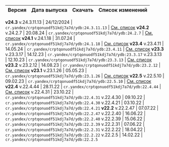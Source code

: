 Версия |  Дата выпуска | Скачать | Список изменений
:--- | :--- | :--- | :---
**v24.3**
v.24.3.11.13  | 24/12/2024 | `cr.yandex/crptqonuodf51kdj7a7d/ydb:24.3.11.13` | [См. список](../../../changelog-server.md#24-3)
**v24.2**
v.24.2.7  | 20.08.24 | `cr.yandex/crptqonuodf51kdj7a7d/ydb:24.2.7` | [См. список](../../../changelog-server.md#24-2)
**v24.1**
v.24.1.18 | 31.07.24 | `cr.yandex/crptqonuodf51kdj7a7d/ydb:24.1.18` | [См. список](../../../changelog-server.md#24-1)
**v23.4**
v.23.4.11 | 14.05.24 | `cr.yandex/crptqonuodf51kdj7a7d/ydb:23.4.11` | [См. список](../../../changelog-server.md#23-4)
**v23.3**
v.23.3.17 | 14.12.23 | `cr.yandex/crptqonuodf51kdj7a7d/ydb:23.3.17`
v.23.3.13 | 12.10.23 | `cr.yandex/crptqonuodf51kdj7a7d/ydb:23.3.13` | [См. список](../../../changelog-server.md#23-3)
**v23.2**
v.23.2.12 | 14.08.23 | `cr.yandex/crptqonuodf51kdj7a7d/ydb:23.2.12` | [См. список](../../../changelog-server.md#23-2)
**v23.1**
v.23.1.26 | 05.05.23 | `cr.yandex/crptqonuodf51kdj7a7d/ydb:23.1.26` | [См. список](../../../changelog-server.md#23-1)
**v22.5**
v.22.5.10 | 09.02.23 | `cr.yandex/crptqonuodf51kdj7a7d/ydb:22.5.10` | [См. список](../../../changelog-server.md#22-5)
**v22.4**
v.22.4.44 | 28.11.22 | `cr.yandex/crptqonuodf51kdj7a7d/ydb:22.4.44` | [См. список](../../../changelog-server.md#22-4)
v.22.4.31 | 23.10.22 | `cr.yandex/crptqonuodf51kdj7a7d/ydb:22.4.31`
v.22.4.30 | 09.10.22 | `cr.yandex/crptqonuodf51kdj7a7d/ydb:22.4.30`
v.22.4.21 | 03.10.22 | `cr.yandex/crptqonuodf51kdj7a7d/ydb:22.4.21`
**v22.2**
v.22.2.47 | 07.07.22 | `cr.yandex/crptqonuodf51kdj7a7d/ydb:22.2.47`
v.22.2.40 | 16.06.22 | `cr.yandex/crptqonuodf51kdj7a7d/ydb:22.2.40`
v.22.2.39 | 15.06.22 | `cr.yandex/crptqonuodf51kdj7a7d/ydb:22.2.39`
v.22.2.31 | 07.06.22 | `cr.yandex/crptqonuodf51kdj7a7d/ydb:22.2.31`
v.22.2.22 | 18.04.22 | `cr.yandex/crptqonuodf51kdj7a7d/ydb:22.2.22`
v.22.2.5 | 14.02.22 | `cr.yandex/crptqonuodf51kdj7a7d/ydb:22.2.5`
